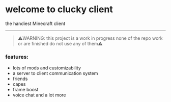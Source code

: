 # welcome to clucky client

the handiest Minecraft client

------------

> ⚠️WARNING: this project is a work in progress none of the repo work or are finished do not use any of them⚠️

### features:
- lots of mods and customizability
- a server to client communication system
- friends
- capes
- frame boost
- voice chat
and a lot more
